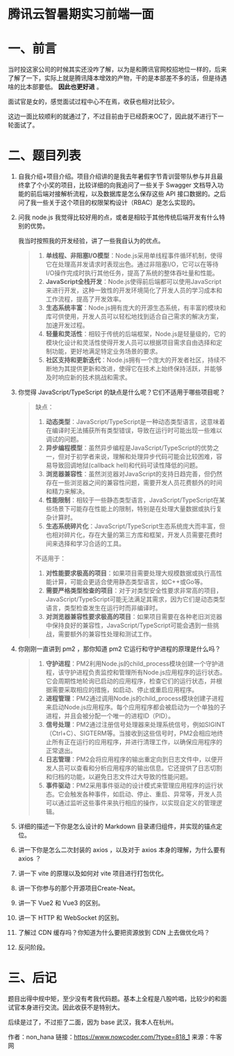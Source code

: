 # 腾讯云智暑期实习前端一面

# 一、前言

当时投这家公司的时候其实还没咋了解，以为是和腾讯官网校招地位一样的，后来了解了一下，实际上就是腾讯降本增效的产物，干的是本部差不多的活，但是待遇啥的比本部要低。 **因此也更好进** 。

面试官是女的，感觉面试过程中心不在焉，收获也相对比较少。

这边一面比较顺利的就通过了，不过目前由于已经蔚来OC了，因此就不进行下一轮面试了。

# 二、题目列表

1. 自我介绍+项目介绍。项目介绍讲的是我去年暑假字节青训营带队参与并且最终拿了个小奖的项目，比较详细的向我追问了一些关于 Swagger 文档导入功能的前后端对接解析流程，以及数据库是怎么保存这些 API 接口数据的。之后问了我一些关于这个项目的权限架构设计（RBAC）是怎么实现的。

2. 问我 node.js 我觉得比较好用的点，或者是相较于其他传统后端开发有什么特别的优势。

   我当时按照我的开发经验，讲了一些我自认为的优点。

   > 1. **单线程、非阻塞I/O模型**：Node.js采用单线程事件循环机制，使得它在处理高并发请求时表现出色。通过非阻塞I/O，它可以在等待I/O操作完成时执行其他任务，提高了系统的整体吞吐量和性能。
   > 2. **JavaScript全栈开发**：Node.js使得前后端都可以使用JavaScript来进行开发，这种一致性的开发环境简化了开发人员的学习成本和工作流程，提高了开发效率。
   > 3. **生态系统丰富**：Node.js拥有庞大的开源生态系统，有丰富的模块和库可供使用，开发人员可以轻松地找到适合自己需求的解决方案，加速开发过程。
   > 4. **轻量和灵活性**：相较于传统的后端框架，Node.js是轻量级的，它的模块化设计和灵活性使得开发人员可以根据项目需求自由选择和定制功能，更好地满足特定业务场景的要求。
   > 5. **社区支持和更新迭代**：Node.js拥有一个庞大的开发者社区，持续不断地为其提供更新和改进，使得它在技术上始终保持活跃，并能够及时响应新的技术挑战和需求。

3. 你觉得 JavaScript/TypeScript 的缺点是什么呢？它们不适用于哪些项目呢？

   > 缺点：
   >
   > 1. **动态类型**：JavaScript/TypeScript是一种动态类型语言，这意味着在编译时无法捕获所有类型错误，导致在运行时可能出现一些难以调试的问题。
   > 2. **异步编程模型**：虽然异步编程是JavaScript/TypeScript的优势之一，但对于初学者来说，理解和处理异步代码可能会比较困难，容易导致回调地狱(callback hell)和代码可读性降低的问题。
   > 3. **浏览器兼容性**：虽然浏览器对JavaScript的支持日趋完善，但仍然存在一些浏览器之间的兼容性问题，需要开发人员花费额外的时间和精力来解决。
   > 4. **性能限制**：相较于一些静态类型语言，JavaScript/TypeScript在某些场景下可能存在性能上的限制，特别是在处理大量数据或执行复杂计算时。
   > 5. **生态系统碎片化**：JavaScript/TypeScript生态系统庞大而丰富，但也相对碎片化，存在大量的第三方库和框架，开发人员需要花费时间来选择和学习合适的工具。
   >
   > 不适用于：
   >
   > 1. **对性能要求极高的项目**：如果项目需要处理大规模数据或执行高性能计算，可能会更适合使用静态类型语言，如C++或Go等。
   > 2. **需要严格类型检查的项目**：对于对类型安全性要求非常高的项目，JavaScript/TypeScript可能无法满足其需求，因为它们是动态类型语言，类型检查发生在运行时而非编译时。
   > 3. **对浏览器兼容性要求极高的项目**：如果项目需要在各种老旧浏览器中保持良好的兼容性，JavaScript/TypeScript可能会遇到一些挑战，需要额外的兼容性处理和测试工作。

4. 你刚刚一直讲到 pm2 ，那你知道 pm2 它运行和守护进程的原理是什么吗？

   > 1. **守护进程**：PM2利用Node.js的child_process模块创建一个守护进程，该守护进程负责监控和管理所有Node.js应用程序的运行状态。它会周期性地轮询已启动的应用程序，检查它们的运行状态，并根据需要采取相应的措施，如启动、停止或重启应用程序。
   > 2. **进程管理**：PM2通过调用Node.js的child_process模块创建子进程来启动Node.js应用程序。每个应用程序都会被启动为一个单独的子进程，并且会被分配一个唯一的进程ID（PID）。
   > 3. **信号处理**：PM2通过注册信号处理器来处理系统信号，例如SIGINT（Ctrl+C）、SIGTERM等。当接收到这些信号时，PM2会相应地终止所有正在运行的应用程序，并进行清理工作，以确保应用程序的正常退出。
   > 4. **日志管理**：PM2会将应用程序的输出重定向到日志文件中，以便开发人员可以查看和分析应用程序的输出信息。它还提供了日志切割和归档的功能，以避免日志文件过大导致的性能问题。
   > 5. **事件驱动**：PM2采用事件驱动的设计模式来管理应用程序的运行状态。它会触发各种事件，如启动、停止、重启、异常等，开发人员可以通过监听这些事件来执行相应的操作，以实现自定义的管理逻辑。

5. 详细的描述一下你是怎么设计的 Markdown 目录递归组件，并实现的锚点定位。

6. 讲一下你是怎么二次封装的 axios ，以及对于 axios 本身的理解，为什么要有 axios ？

7. 讲一下 vite 的原理以及如何对 vite 项目进行打包优化。

8. 讲一下你参与的那个开源项目Create-Neat。

9. 讲一下 Vue2 和 Vue3 的区别。

10. 讲一下 HTTP 和 WebSocket 的区别。

11. 了解过 CDN 缓存吗？你知道为什么要把资源放到 CDN 上去做优化吗？

12. 反问阶段。

# 三、后记

题目出得中规中矩，至少没有考我代码题。基本上全程是八股吟唱，比较少的和面试官本身进行交流。因此收获不是特别大。

后续是过了，不过拒了二面，因为 base 武汉，我本人在杭州。



作者：non_hana
链接：https://www.nowcoder.com/?type=818_1
来源：牛客网
